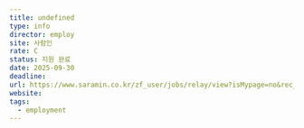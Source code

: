 ```yaml
---
title: undefined
type: info
director: employ
site: 사람인
rate: C
status: 지원 완료
date: 2025-09-30
deadline:
url: https://www.saramin.co.kr/zf_user/jobs/relay/view?isMypage=no&rec_idx=51727994&recommend_ids=eJxNj8ENxEAIA6u5%2F2LwYr%2BvkPTfxZ0SKctzhA0DQ6YqL8X69JdhZmpfXnGjoCT%2F0wfpiuQbVlbv9U6dXl0viisTZzMWeA6RSOh0sXfF0EB7dJOAD1aDI5wLMawk42i4qsDRpTbOR4y2R9iqgZD7lvwBOWJAGw%3D%3D&view_type=search&searchword=%EB%B0%B1%EC%97%94%EB%93%9C&searchType=search&gz=1&relayNonce=67deafad5c96be3ef4f5&paid_fl=n&search_uuid=0fcc015c-fbd6-4330-9624-9e7279e472da&immediately_apply_layer_open=n#seq=0
website:
tags:
  - employment
---
```







